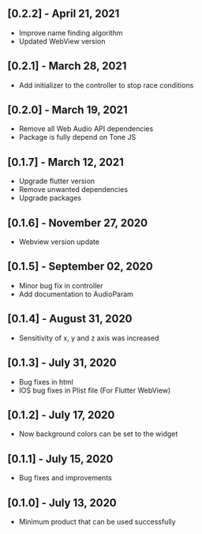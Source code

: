 ## [0.2.2] - April 21, 2021

* Improve name finding algorithm
* Updated WebView version

## [0.2.1] - March 28, 2021

* Add initializer to the controller to stop race conditions

## [0.2.0] - March 19, 2021

* Remove all Web Audio API dependencies
* Package is fully depend on Tone JS

## [0.1.7] - March 12, 2021

* Upgrade flutter version
* Remove unwanted dependencies
* Upgrade packages

## [0.1.6] - November 27, 2020

* Webview version update

## [0.1.5] - September 02, 2020

* Minor bug fix in controller
* Add documentation to AudioParam

## [0.1.4] - August 31, 2020

* Sensitivity of x, y and z axis was increased

## [0.1.3] - July 31, 2020

* Bug fixes in html
* IOS bug fixes in Plist file (For Flutter WebView)

## [0.1.2] - July 17, 2020

* Now background colors can be set to the widget

## [0.1.1] - July 15, 2020

* Bug fixes and improvements

## [0.1.0] - July 13, 2020

* Minimum product that can be used successfully


